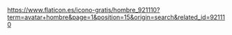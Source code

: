 https://www.flaticon.es/icono-gratis/hombre_921110?term=avatar+hombre&page=1&position=15&origin=search&related_id=921110
